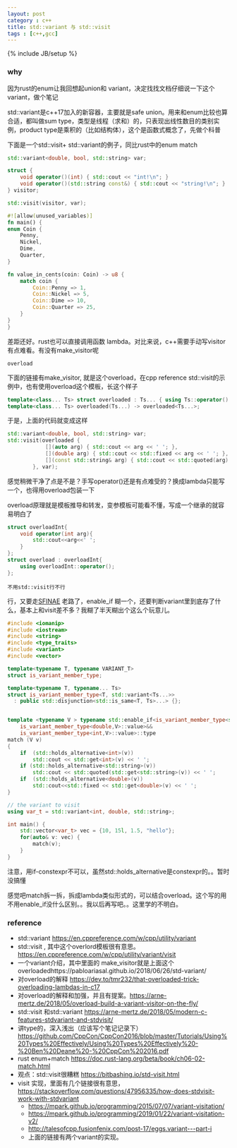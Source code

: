 ```yaml
---
layout: post
category : c++
title: std::variant 与 std::visit
tags : [c++,gcc]
---
```

{% include JB/setup %}

### why

因为rust的enum让我回想起union和 variant，决定找找文档仔细说一下这个variant，做个笔记



std::variant是c++17加入的新容器，主要就是safe union。用来和enum比较也算合适，都叫做sum type，类型是线程（求和）的，只表现出线性数目的类别实例，product type是乘积的（比如结构体），这个是函数式概念了，先做个科普

下面是一个std::visit+ std::variant的例子，同比rust中的enum match

```c++
std::variant<double, bool, std::string> var;

struct {
    void operator()(int) { std::cout << "int!\n"; }
    void operator()(std::string const&) { std::cout << "string!\n"; }
} visitor;

std::visit(visitor, var);
```

```rust
#![allow(unused_variables)]
fn main() {
enum Coin {
    Penny,
    Nickel,
    Dime,
    Quarter,
}

fn value_in_cents(coin: Coin) -> u8 {
    match coin {
        Coin::Penny => 1,
        Coin::Nickel => 5,
        Coin::Dime => 10,
        Coin::Quarter => 25,
    }
}
}
```

差距还好。rust也可以直接调用函数 lambda。对比来说，c++需要手动写visitor有点难看。有没有make_visitor呢



`overload`

下面的链接有make_visitor, 就是这个overload，在cpp reference std::visit的示例中，也有使用overload这个模板，长这个样子

```c++
template<class... Ts> struct overloaded : Ts... { using Ts::operator()...; };
template<class... Ts> overloaded(Ts...) -> overloaded<Ts...>;
```



于是，上面的代码就变成这样

```c++
std::variant<double, bool, std::string> var;
std::visit(overloaded {
            [](auto arg) { std::cout << arg << ' '; },
            [](double arg) { std::cout << std::fixed << arg << ' '; },
            [](const std::string& arg) { std::cout << std::quoted(arg) << ' '; },
        }, var);
```

感觉稍微干净了点是不是？手写operator()还是有点难受的？换成lambda只能写一个，也得用overload包装一下

overload原理就是模板推导和转发，变参模板可能看不懂，写成一个继承的就容易明白了

```c++
struct overloadInt{ 
    void operator(int arg){
        std::cout<<arg<<' ';
    } 
};
struct overload : overloadInt{
    using overloadInt::operator();
};
```



`不用std::visit行不行`

行，又要走[SFINAE](http://en.cppreference.com/w/cpp/language/sfinae) 老路了，enable_if 糊一个，还要判断variant里到底存了什么，基本上和visit差不多？我糊了半天糊出个这么个玩意儿。

```c++
#include <iomanip>
#include <iostream>
#include <string>
#include <type_traits>
#include <variant>
#include <vector>

template<typename T, typename VARIANT_T>
struct is_variant_member_type;

template<typename T, typename... Ts>
struct is_variant_member_type<T, std::variant<Ts...>> 
  : public std::disjunction<std::is_same<T, Ts>...> {};


template <typename V > typename std::enable_if<is_variant_member_type<std::string,V>::value&&
    is_variant_member_type<double,V>::value>&&
    is_variant_member_type<int,V>::value>::type
match (V v)
{
    if  (std::holds_alternative<int>(v))
    	std::cout << std::get<int>(v) << ' '; 
    if (std::holds_alternative<std::string>(v))
        std::cout << std::quoted(std::get<std::string>(v)) << ' ';
    if  (std::holds_alternative<double>(v))
        std::cout<<std::fixed << std::get<double>(v) << ' ';
}

// the variant to visit
using var_t = std::variant<int, double, std::string>;

int main() {
    std::vector<var_t> vec = {10, 15l, 1.5, "hello"};
    for(auto& v: vec) {
        match(v);
    }
}
```

注意，用if-constexpr不可以，虽然std::holds_alternative是constexpr的。。暂时没搞懂

感觉吧match拆一拆，拆成lambda类似形式的，可以结合overload。这个写的用不用enable_if没什么区别。。我以后再写吧。。这里学的不明白。




### reference
- std::variant https://en.cppreference.com/w/cpp/utility/variant
-  std::visit , 其中这个overlord模板很有意思。https://en.cppreference.com/w/cpp/utility/variant/visit
- 一个variant介绍，其中里面的 make_visitor就是上面这个overloadedhttps://pabloariasal.github.io/2018/06/26/std-variant/
- 对overload的解释 https://dev.to/tmr232/that-overloaded-trick-overloading-lambdas-in-c17
- 对overload的解释和加强，并且有提案。https://arne-mertz.de/2018/05/overload-build-a-variant-visitor-on-the-fly/
- std::visit 和std::variant  https://arne-mertz.de/2018/05/modern-c-features-stdvariant-and-stdvisit/
- 讲type的，深入浅出（应该写个笔记记录下）https://github.com/CppCon/CppCon2016/blob/master/Tutorials/Using%20Types%20Effectively/Using%20Types%20Effectively%20-%20Ben%20Deane%20-%20CppCon%202016.pdf
- rust enum+match https://doc.rust-lang.org/beta/book/ch06-02-match.html
- 观点：std::visit很糟糕 https://bitbashing.io/std-visit.html
- visit 实现，里面有几个链接很有意思，https://stackoverflow.com/questions/47956335/how-does-stdvisit-work-with-stdvariant
  - https://mpark.github.io/programming/2015/07/07/variant-visitation/
  - https://mpark.github.io/programming/2019/01/22/variant-visitation-v2/
  - http://talesofcpp.fusionfenix.com/post-17/eggs.variant---part-i
  - 上面的链接有两个variant的实现。